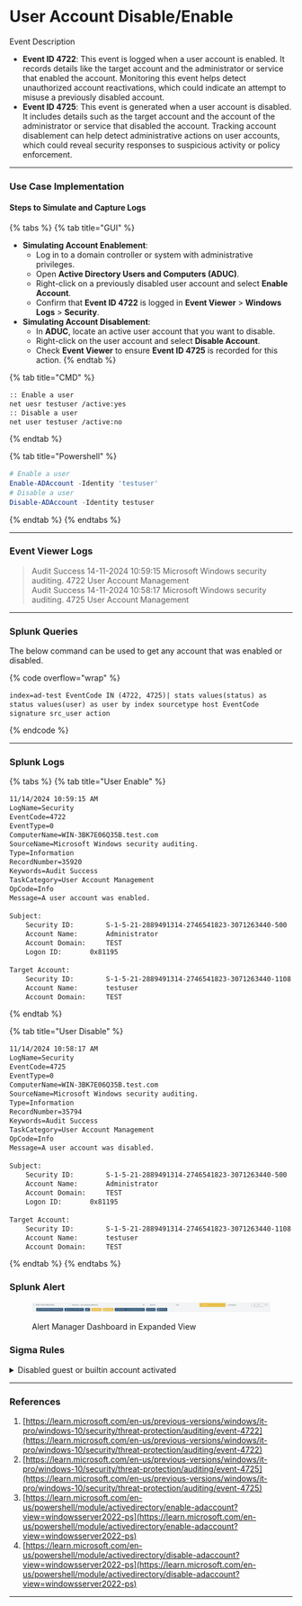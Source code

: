 # User Account Disable/Enable

Event Description

* **Event ID 4722**: This event is logged when a user account is enabled. It records details like the target account and the administrator or service that enabled the account. Monitoring this event helps detect unauthorized account reactivations, which could indicate an attempt to misuse a previously disabled account.
* **Event ID 4725**: This event is generated when a user account is disabled. It includes details such as the target account and the account of the administrator or service that disabled the account. Tracking account disablement can help detect administrative actions on user accounts, which could reveal security responses to suspicious activity or policy enforcement.

***

### Use Case Implementation

#### Steps to Simulate and Capture Logs

{% tabs %}
{% tab title="GUI" %}
* **Simulating Account Enablement**:
  * Log in to a domain controller or system with administrative privileges.
  * Open **Active Directory Users and Computers (ADUC)**.
  * Right-click on a previously disabled user account and select **Enable Account**.
  * Confirm that **Event ID 4722** is logged in **Event Viewer** > **Windows Logs** > **Security**.
* **Simulating Account Disablement**:
  * In **ADUC**, locate an active user account that you want to disable.
  * Right-click on the user account and select **Disable Account**.
  * Check **Event Viewer** to ensure **Event ID 4725** is recorded for this action.
{% endtab %}

{% tab title="CMD" %}
```batch
:: Enable a user
net uesr testuser /active:yes
:: Disable a user
net user testuser /active:no
```
{% endtab %}

{% tab title="Powershell" %}
```powershell
# Enable a user
Enable-ADAccount -Identity 'testuser'
# Disable a user
Disable-ADAccount -Identity testuser
```
{% endtab %}
{% endtabs %}

***

### Event Viewer Logs

> Audit Success 14-11-2024 10:59:15 Microsoft Windows security auditing. 4722 User Account Management\
> Audit Success 14-11-2024 10:58:17 Microsoft Windows security auditing. 4725 User Account Management

***

### Splunk Queries

The below command can be used to get any account that was enabled or disabled.

{% code overflow="wrap" %}
```splunk-spl
index=ad-test EventCode IN (4722, 4725)| stats values(status) as status values(user) as user by index sourcetype host EventCode signature src_user action
```
{% endcode %}

***

### Splunk Logs

{% tabs %}
{% tab title="User Enable" %}
```
11/14/2024 10:59:15 AM
LogName=Security
EventCode=4722
EventType=0
ComputerName=WIN-3BK7E06Q35B.test.com
SourceName=Microsoft Windows security auditing.
Type=Information
RecordNumber=35920
Keywords=Audit Success
TaskCategory=User Account Management
OpCode=Info
Message=A user account was enabled.

Subject:
	Security ID:		S-1-5-21-2889491314-2746541823-3071263440-500
	Account Name:		Administrator
	Account Domain:		TEST
	Logon ID:		0x81195

Target Account:
	Security ID:		S-1-5-21-2889491314-2746541823-3071263440-1108
	Account Name:		testuser
	Account Domain:		TEST
```
{% endtab %}

{% tab title="User Disable" %}
```
11/14/2024 10:58:17 AM
LogName=Security
EventCode=4725
EventType=0
ComputerName=WIN-3BK7E06Q35B.test.com
SourceName=Microsoft Windows security auditing.
Type=Information
RecordNumber=35794
Keywords=Audit Success
TaskCategory=User Account Management
OpCode=Info
Message=A user account was disabled.

Subject:
	Security ID:		S-1-5-21-2889491314-2746541823-3071263440-500
	Account Name:		Administrator
	Account Domain:		TEST
	Logon ID:		0x81195

Target Account:
	Security ID:		S-1-5-21-2889491314-2746541823-3071263440-1108
	Account Name:		testuser
	Account Domain:		TEST
```
{% endtab %}
{% endtabs %}

### Splunk Alert

<figure><img src="../../.gitbook/assets/image (2) (1) (1).png" alt=""><figcaption><p>Alert Manager Dashboard in Expanded View</p></figcaption></figure>

### Sigma Rules

<details>

<summary>Disabled guest or builtin account activated</summary>

```yaml
title: Disabled guest or builtin account activated
description: Detects scenarios where an attacker enables a disabled builtin account.
references:
- https://github.com/mdecrevoisier/EVTX-to-MITRE-Attack/tree/master/TA0003-Persistence/T1136-Create%20account
- https://www.stigviewer.com/stig/windows_xp/2013-03-14/finding/V-3369
tags:
- attack.persistence
- attack.t1098
author: mdecrevoisier
status: experimental
logsource:
  product: windows
  service: security
detection:
  selection_event:
    EventID: 4722
  selection_username:
    TargetUserName:
      - Guest
      - DefaultAccount
      - support_388945a0   # Remote assistance
      - HelpAssistant      # Managed by Remote Desktop Help Session Manager service
      - WDAGUtilityAccount # Defender Application Guard
  selection_usersid:
    TargetUserSid|endswith:
      - '-501' # Guest account
      - '-503' # Default System Managed Account (DSMA) starting Windows 10.1607
      - '1001' # support_388945a0
  condition: selection_event and (selection_username or selection_usersid)
falsepositives:
- SYSPREP deployement
- Usage of Remote assistance
level: medium
```

{% code overflow="wrap" %}
```splunk-spl
source="WinEventLog:Security" EventCode=4722 TargetUserName IN ("Guest", "DefaultAccount", "support_388945a0", "HelpAssistant", "WDAGUtilityAccount") OR TargetUserSid IN ("*-501", "*-503", "*1001")
```
{% endcode %}

</details>

***

### References

1. [https://learn.microsoft.com/en-us/previous-versions/windows/it-pro/windows-10/security/threat-protection/auditing/event-4722](https://learn.microsoft.com/en-us/previous-versions/windows/it-pro/windows-10/security/threat-protection/auditing/event-4722)
2. [https://learn.microsoft.com/en-us/previous-versions/windows/it-pro/windows-10/security/threat-protection/auditing/event-4725](https://learn.microsoft.com/en-us/previous-versions/windows/it-pro/windows-10/security/threat-protection/auditing/event-4725)
3. [https://learn.microsoft.com/en-us/powershell/module/activedirectory/enable-adaccount?view=windowsserver2022-ps](https://learn.microsoft.com/en-us/powershell/module/activedirectory/enable-adaccount?view=windowsserver2022-ps)
4. [https://learn.microsoft.com/en-us/powershell/module/activedirectory/disable-adaccount?view=windowsserver2022-ps](https://learn.microsoft.com/en-us/powershell/module/activedirectory/disable-adaccount?view=windowsserver2022-ps)

***
